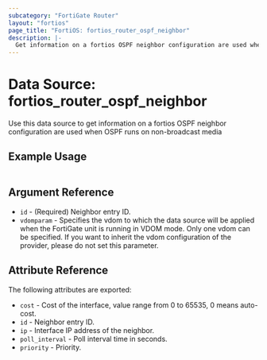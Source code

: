 ```yaml
---
subcategory: "FortiGate Router"
layout: "fortios"
page_title: "FortiOS: fortios_router_ospf_neighbor"
description: |-
  Get information on a fortios OSPF neighbor configuration are used when OSPF runs on non-broadcast media
---
```


# Data Source: fortios_router_ospf_neighbor
Use this data source to get information on a fortios OSPF neighbor configuration are used when OSPF runs on non-broadcast media


## Example Usage

```hcl

```

## Argument Reference

* `id` - (Required) Neighbor entry ID.
* `vdomparam` - Specifies the vdom to which the data source will be applied when the FortiGate unit is running in VDOM mode. Only one vdom can be specified. If you want to inherit the vdom configuration of the provider, please do not set this parameter.

## Attribute Reference

The following attributes are exported:

* `cost` - Cost of the interface, value range from 0 to 65535, 0 means auto-cost.
* `id` - Neighbor entry ID.
* `ip` - Interface IP address of the neighbor.
* `poll_interval` - Poll interval time in seconds.
* `priority` - Priority.

